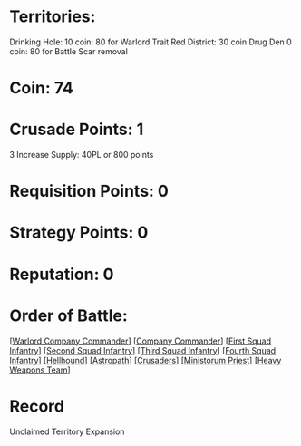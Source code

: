 # Territories: 
Drinking Hole: 10 coin: 80 for Warlord Trait
Red District: 30 coin
Drug Den 0 coin: 80 for Battle Scar removal

# Coin: 74

# Crusade Points: 1
3 Increase Supply: 40PL or 800 points

# Requisition Points: 0

# Strategy Points: 0

# Reputation: 0

# Order of Battle:
[[Warlord Company Commander]]
[[Company Commander]]
[[First Squad Infantry]]
[[Second Squad Infantry]]
[[Third Squad Infantry]]
[[Fourth Squad Infantry]]
[[Hellhound]]
[[Astropath]]
[[Crusaders]]
[[Ministorum Priest]]
[[Heavy Weapons Team]]

# Record
Unclaimed Territory Expansion

[//begin]: # "Autogenerated link references for markdown compatibility"
[Warlord Company Commander]: warlord-company-commander "Warlord Company Commander"
[Company Commander]: company-commander "Company Commander"
[First Squad Infantry]: first-squad-infantry "First Squad Infantry"
[Second Squad Infantry]: second-squad-infantry "Second Squad Infantry"
[Third Squad Infantry]: third-squad-infantry "Third Squad Infantry"
[Fourth Squad Infantry]: fourth-squad-infantry "Fourth Squad Infantry"
[Hellhound]: hellhound "Hellhound"
[Astropath]: astropath "Astropath"
[Crusaders]: crusaders "Crusaders"
[Ministorum Priest]: ministorum-priest "Ministorum Priest"
[Heavy Weapons Team]: heavy-weapons-team "Heavy Weapons Team"
[//end]: # "Autogenerated link references"